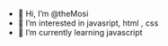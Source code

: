 - 👋 Hi, I’m @theMosi
- 👀 I’m interested in javasript, html , css
- 🌱 I’m currently learning javascript

<!---
theMosi/theMosi is a ✨ special ✨ repository because its `README.md` (this file) appears on your GitHub profile.
You can click the Preview link to take a look at your changes.
--->
